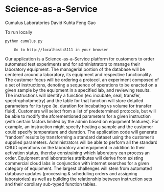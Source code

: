 # Science-as-a-Service

Cumulus Laboratories
David Kuhta
Feng Gao

To run locally

    python cumulus.py

		Go to http://localhost:8111 in your browser


Our application is a Science-as-a-Service platform for customers to order automated test experiments and for administrators to manage their laboratory equipment. The managerial portion of the database will be centered around a laboratory, its equipment and respective functionality. The customer focus will be ordering a protocol, an experiment composed of a set of instructions, denoting a sequence of operations to be enacted on a given sample by the equipment in a specified lab, and
reviewing results. The instructions will identify a function (ex: incubate, seal, transfer, spectrophotometry) and the table for that function will store detailed parameters for its type (ie. duration for incubating vs volume for transfer fluid). Customers will select from a list of predetermined protocols, but will be able to modify the aforementioned parameters for a given instruction (with certain factors limited by the admin based on equipment features). For example, an instruction
might specify heating a sample and the customer could specify temperature and duration. The application code will generate “random” results by transforming a standard dataset using the customer’s supplied parameters. Administrators will be able to perform all the standard CRUD operations on the laboratory and equipment in addition to their activation status, thereby constraining which laboratory can process an order.  Equipment and laboratories attributes will derive from existing
commercial cloud labs in conjunction with internet searches for a given category of equipment. The largest challenges will stem from automated database updates (processing & scheduling orders and assigning laboratories) as well as building the relationship between instruction sets and their corollary sub-typed function tables.
